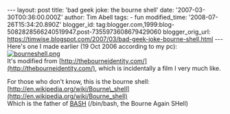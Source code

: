 \--- layout: post title: 'bad geek joke: the bourne shell' date: '2007-03-30T00:36:00.000Z' author: Tim Abell tags: - fun modified\_time: '2008-07-26T15:34:20.890Z' blogger\_id: tag:blogger.com,1999:blog-5082828566240519947.post-7355973608679429060 blogger\_orig\_url: https://timwise.blogspot.com/2007/03/bad-geek-joke-bourne-shell.html --- Here's one I made earlier (19 Oct 2006 according to my pc):  
[![bourneshell.png](http://farm1.static.flickr.com/160/439217204_a7ef9867ea_o.png)](http://www.flickr.com/photos/7463254@N02/439217204/ "Photo Sharing")  
It's modified from [http://thebourneidentity.com/](http://thebourneidentity.com/), which is incidentally a film I very much like.  
  
For those who don't know, this is the bourne shell:  
[http://en.wikipedia.org/wiki/Bourne\_shell](http://en.wikipedia.org/wiki/Bourne_shell)  
Which is the father of [BASH](http://www.gnu.org/software/bash/) (/bin/bash, the Bourne Again SHell)
